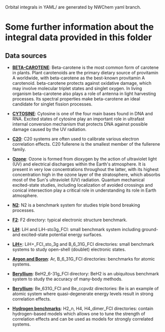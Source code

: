 Orbital integrals in YAML/ are generated by NWChem yaml branch.

# Some further information about the integral data provided in this folder

## Data sources

- **[BETA-CAROTENE](./BETA-CAROTENE/)**:
Beta-carotene is the most common form of carotene in plants.
Plant carotenoids are the primary dietary source of provitamin A worldwide,
with beta-carotene as the best-known provitamin A carotenoid.
beta-carotene protects against oxidative damage, which may involve molecular
triplet states and singlet oxygen.
In living organism beta-carotene also plays a role of antenna in light harvesting processes.
Its spectral properties make beta-carotene an ideal candidate for singlet fission processes.

- **[CYTOSINE](./CYTOSINE/)**:
Cytosine is one of the four main bases found in DNA and RNA.
Excited states of cytosine play an important role in ultrafast internal conversion mechanism
that protects DNA against possible damage caused by the UV radiation.

- **[C20](./C20/)**:
C20 systems are often used to calibrate various electron correlation effects.
C20 fullerene is the smallest member of the fullerene family.

- **[Ozone](./O3_ccpvtz/)**:
Ozone is formed from dioxygen by the action of ultraviolet light (UV) and electrical
discharges within the Earth's atmosphere. It is present in very low concentrations throughout the
latter, with its highest concentration high in the ozone layer of the stratosphere, which absorbs
most of the Sun's ultraviolet (UV) radiation.  Quantum mechanical excited-state studies, including
localization of avoided crossings and conical intersection play a critical role in understanding
its role in Earth atmosphere.

- **[N2](./N2/)**:
N2 is a benchmark system  for studies triple bond breaking processes.

- **[F2](./F2/)**:
F2 directory: typical electronic structure benchmark.

- **[LiH](./LiH-sto3g_FCI/)**:
LiH and LiH-sto3g_FCI: small benchmark system including ground- and excited-state potential energy surfaces.

- **[LiH+](./LiH+_FCI_sto_3g/)**:
LiH+_FCI_sto_3g and B_6_31G_FCI directories: small benchmark systems to study open-shell (doublet) electronic states.

- **[Argon and Boron](./B_6_31G_FCI/)**:
Ar, B_6_31G_FCI directories: benchmarks for atomic systems.

- **[Beryllium](./BeH2_6-31g_FCI/)**:
BeH2_6-31g_FCI directory: BeH2 is an ubiquitous benchmark system to study the accuracy of many-body methods.

- **[Beryllium](./Be_631G_FCI/)**:
Be_631G_FCI and Be_ccpvdz directories: Be is an example of atomic system where quasi-degenerate energy levels result in
strong correlation effects.

- **[Hydrogen benchmarks](./H4_dimer_FCI/)**:
H2_n, H4, H4_dimer_FCI directories: contain hydrogen-based models which allows one to tune the strength of correlation effects and
can  be used as models for strongly correlated systems.

